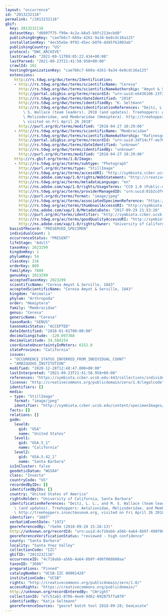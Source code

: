 ```yaml
---
layout: "occurrence"
id: "2013232116"
permalink: "/2013232116"
gbif:
  key: 2013232116
  datasetKey: "d6097f75-f99e-4c2a-b8a5-b0fc213ecbd0"
  publishingOrgKey: "cae7b6c7-669a-4261-9a34-6e8cdc16a125"
  installationKey: "4ec55ebe-9f92-45ec-b076-dd45f61003ab"
  publishingCountry: "US"
  protocol: "DWC_ARCHIVE"
  lastCrawled: "2021-09-11T09:05:22.434+00:00"
  lastParsed: "2021-09-23T21:41:58.958+00:00"
  crawlId: 161
  hostingOrganizationKey: "cae7b6c7-669a-4261-9a34-6e8cdc16a125"
  extensions:
    http://rs.tdwg.org/dwc/terms/Identification:
    - http://rs.tdwg.org/dwc/terms/scientificName: "Ceresa"
      http://rs.tdwg.org/dwc/terms/scientificNameAuthorship: "Amyot & Serville, 1843"
      http://portal.idigbio.org/terms/recordId: "urn:uuid:e6436106-23f3-41a1-9f1c-4a81db844dd8"
      http://rs.tdwg.org/dwc/terms/dateIdentified: "2018"
      http://rs.tdwg.org/dwc/terms/identifiedBy: "K. Seltmann"
      http://rs.tdwg.org/dwc/terms/identificationReferences: "Deitz, L. L., and M.\
        \ S. Wallace (team leaders). 2010 (and updates). Treehoppers: Aetalionidae,\
        \ Melizoderidae, and Membracidae (Hemiptera). http://treehoppers.insectmuseum.org,\
        \ visited on Fri April 26 2018"
      http://purl.org/dc/terms/modified: "2018-04-27 10:29:06"
    - http://rs.tdwg.org/dwc/terms/scientificName: "Membracidae"
      http://rs.tdwg.org/dwc/terms/scientificNameAuthorship: "Rafinesque, 1815"
      http://portal.idigbio.org/terms/recordId: "urn:uuid:3df14cff-ee70-42e4-9553-5f1a05af1608"
      http://rs.tdwg.org/dwc/terms/dateIdentified: "unknown"
      http://rs.tdwg.org/dwc/terms/identifiedBy: "unknown"
      http://purl.org/dc/terms/modified: "2018-04-27 10:29:06"
    http://rs.gbif.org/terms/1.0/Image:
    - http://rs.tdwg.org/ac/terms/subtype: "Photograph"
      http://purl.org/dc/terms/type: "StillImage"
      http://rs.tdwg.org/ac/terms/accessURI: "http://symbiota.ccber.ucsb.edu/content/specimenImages/UCSB_IZC/UCSB-IZC00001/UCSB-IZC_00001428_lg.jpg"
      http://ns.adobe.com/xap/1.0/rights/WebStatement: "http://creativecommons.org/publicdomain/zero/1.0/"
      http://rs.tdwg.org/ac/terms/metadataLanguage: "en"
      http://ns.adobe.com/xap/1.0/rights/UsageTerms: "CC0 1.0 (Public-domain)"
      http://rs.tdwg.org/ac/terms/providerManagedID: "urn:uuid:01b2cdfe-8eaa-4aa3-a37c-c0a4b713ef3f"
      http://purl.org/dc/terms/format: "image/jpeg"
      http://rs.tdwg.org/ac/terms/associatedSpecimenReference: "https://symbiota.ccber.ucsb.edu:443/collections/individual/index.php?occid=1687"
      http://rs.tdwg.org/ac/terms/thumbnailAccessURI: "http://symbiota.ccber.ucsb.edu/content/specimenImages/UCSB_IZC/UCSB-IZC00001/UCSB-IZC_00001428_tn.jpg"
      http://ns.adobe.com/xap/1.0/MetadataDate: "2017-09-29 21:53:26"
      http://purl.org/dc/terms/identifier: "http://symbiota.ccber.ucsb.edu/content/specimenImages/UCSB_IZC/UCSB-IZC00001/UCSB-IZC_00001428_lg.jpg"
      http://rs.tdwg.org/ac/terms/goodQualityAccessURI: "http://symbiota.ccber.ucsb.edu/content/specimenImages/UCSB_IZC/UCSB-IZC00001/UCSB-IZC_00001428.JPG"
      http://ns.adobe.com/xap/1.0/rights/Owner: "University of California, Santa Barbara"
  basisOfRecord: "PRESERVED_SPECIMEN"
  individualCount: 1
  occurrenceStatus: "PRESENT"
  lifeStage: "Adult"
  taxonKey: 2023299
  kingdomKey: 1
  phylumKey: 54
  classKey: 216
  orderKey: 809
  familyKey: 7889
  genusKey: 2023299
  acceptedTaxonKey: 2023299
  scientificName: "Ceresa Amyot & Serville, 1843"
  acceptedScientificName: "Ceresa Amyot & Serville, 1843"
  kingdom: "Animalia"
  phylum: "Arthropoda"
  order: "Hemiptera"
  family: "Membracidae"
  genus: "Ceresa"
  genericName: "Ceresa"
  taxonRank: "GENUS"
  taxonomicStatus: "ACCEPTED"
  dateIdentified: "2018-01-01T00:00:00"
  decimalLongitude: -120.097368
  decimalLatitude: 34.584154
  coordinateUncertaintyInMeters: 6152.0
  stateProvince: "California"
  issues:
  - "OCCURRENCE_STATUS_INFERRED_FROM_INDIVIDUAL_COUNT"
  - "AMBIGUOUS_INSTITUTION"
  modified: "2020-12-28T12:48:47.000+00:00"
  lastInterpreted: "2021-09-23T21:41:58.958+00:00"
  references: "https://symbiota.ccber.ucsb.edu:443/collections/individual/index.php?occid=1687"
  license: "http://creativecommons.org/publicdomain/zero/1.0/legalcode"
  identifiers: []
  media:
  - type: "StillImage"
    format: "image/jpeg"
    identifier: "http://symbiota.ccber.ucsb.edu/content/specimenImages/UCSB_IZC/UCSB-IZC00001/UCSB-IZC_00001428_lg.jpg"
  facts: []
  relations: []
  gadm:
    level0:
      gid: "USA"
      name: "United States"
    level1:
      gid: "USA.5_1"
      name: "California"
    level2:
      gid: "USA.5.42_1"
      name: "Santa Barbara"
  isInCluster: false
  geodeticDatum: "WGS84"
  class: "Insecta"
  countryCode: "US"
  recordedByIDs: []
  identifiedByIDs: []
  country: "United States of America"
  rightsHolder: "University of California, Santa Barbara"
  identificationReferences: "Deitz, L. L., and M. S. Wallace (team leaders). 2010\
    \ (and updates). Treehoppers: Aetalionidae, Melizoderidae, and Membracidae (Hemiptera).\
    \ http://treehoppers.insectmuseum.org, visited on Fri April 26 2018"
  identifier: "1687"
  verbatimEventDate: "1972"
  georeferencedBy: "rbehm (2018-09-28 15:26:13)"
  http://unknown.org/recordId: "urn:uuid:4c710abb-a56b-4a64-8b9f-490f060b00aa"
  georeferenceVerificationStatus: "reviewed - high confidence"
  county: "Santa Barbara"
  locality: "Santa Ynez Valley"
  collectionCode: "IZC"
  gbifID: "2013232116"
  occurrenceID: "4c710abb-a56b-4a64-8b9f-490f060b00aa"
  taxonID: "3686"
  preparations: "Pinned"
  catalogNumber: "UCSB-IZC 00001428"
  institutionCode: "UCSB"
  rights: "http://creativecommons.org/publicdomain/zero/1.0/"
  accessRights: "https://creativecommons.org/publicdomain/"
  http://unknown.org/recordEnteredBy: "CWright"
  collectionID: "e7c51ab1-870b-4ee8-9d62-092875ffa870"
  identifiedBy: "Katja Seltmann"
  georeferenceSources: "georef batch tool 2018-09-28; GeoLocate"
---
```


